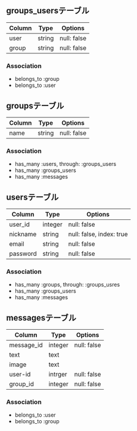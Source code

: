 
## groups_usersテーブル
|Column|Type|Options|
|------|----|-------|
|user|string|null: false|
|group|string|null: false|
### Association
- belongs_to :group
- belongs_to :user
## groupsテーブル
|Column|Type|Options|
|------|----|-------|
|name|string|null: false|
### Association
- has_many :users, through: :groups_users
- has_many :groups_users
- has_many :messages
## usersテーブル
|Column|Type|Options|
|------|----|-------|
|user_id|integer|null: false|
|nickname|string|null: false, index: true|
|email|string|null: false|
|password|string|null: false|
### Association
- has_many :groups, through: :groups_usres
- has_many :groups_users
- has_many :messages
## messagesテーブル
|Column|Type|Options|
|------|----|-------|
|message_id|integer|null: false|
|text|text||
|image|text||
|user-id|intrger|null: false|
|group_id|integer|null: false|
### Association
- belongs_to :user
- belongs_to :group
